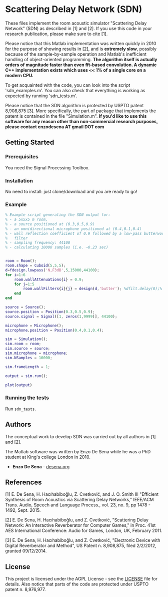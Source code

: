 # Scattering Delay Network (SDN)

These files implement the room acoustic simulator "Scattering Delay Network" (SDN) as described in [1] and [2]. If you use this code in your research publication, please make sure to cite [1].

Please notice that this Matlab implementation was written quickly in 2010 for the purpose of showing results in [2], and is **extremely slow**, possibly because of the sample-by-sample operation and Matlab's inefficient handling of object-oriented programming. **The algorithm itself is actually orders of magnitude faster than even fft-based convolution. A dynamic C++ implementation exists which uses << 1% of a single core on a modern CPU.**

To get acquainted with the code, you can look into the script 'sdn_examples.m'. You can also check that everything is working as expected by running 'sdn_tests.m'. 

Please notice that the SDN algorithm is protected by USPTO patent 8,908,875 [3]. More specifically, the part of package that implements the patent is contained in the file "Simulation.m". **If you'd like to use this software for any reason other than non-commercial research purposes, please contact enzodesena AT gmail DOT com**



## Getting Started

### Prerequisites 

You need the Signal Processing Toolbox. 

### Installation

No need to install: just clone/download and you are ready to go!

### Example

```matlab
% Example script generating the SDN output for:
% - a 5x5x5 m room,
% - a source positioned at (0.3,0.5,0.9)
% - an omnidirectional microphone positioned at (0.4,0.1,0.4)
% - wall reflection coefficient of 0.9 followed by a low-pass butterworth
%   filter
% - sampling frequency: 44100
% - calculating 10000 samples (i.e. ~0.23 sec)


room = Room();
room.shape = Cuboid(5,5,5);
d=fdesign.lowpass('N,F3dB',5,15000,44100);
for i=1:6
    room.wallAttenuations{i} = 0.9;
    for j=1:5
        room.wallFilters{i}{j} = design(d,'butter'); %dfilt.delay(0);%
    end
end

source = Source();
source.position = Position(0.3,0.5,0.9);
source.signal = Signal([1, zeros(1,9999)], 44100);

microphone = Microphone();
microphone.position = Position(0.4,0.1,0.4);

sim = Simulation();
sim.room = room;
sim.source = source;
sim.microphone = microphone;
sim.NSamples = 10000;

sim.frameLength = 1;

output = sim.run();

plot(output)
```


### Running the tests

Run `sdn_tests`.


## Authors

The conceptual work to develop SDN was carried out by all authors in [1] and [2].

The Matlab software was written by Enzo De Sena while he was a PhD student at King's college London in 2010. 

* **Enzo De Sena** - [desena.org](https://desena.org)

## References

[1] E. De Sena, H. Hacıhabiboğlu, Z. Cvetković, and J. O. Smith III "Efficient Synthesis of Room Acoustics via Scattering Delay Networks," IEEE/ACM Trans. Audio, Speech and Language Process., vol. 23, no. 9, pp 1478 - 1492, Sept. 2015.

[2] E. De Sena, H. Hacıhabiboğlu, and Z. Cvetković, "Scattering Delay Network: An Interactive Reverberator for Computer Games," in Proc. 41st AES International Conference: Audio for Games, London, UK, February 2011.

[3] E. De Sena, H. Hacıhabiboğlu, and Z. Cvetković, "Electronic Device with Digital Reverberator and Method", US Patent n. 8,908,875, filed 2/2/2012, granted 09/12/2014.


## License

This project is licensed under the AGPL License - see the [LICENSE](LICENSE) file for details. Also notice that parts of the code are protected under USPTO patent n. 8,976,977.
